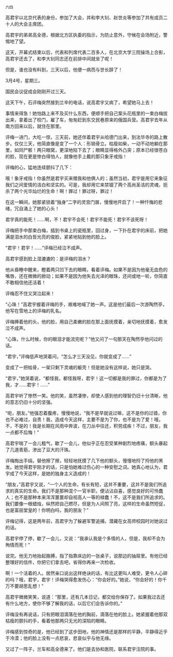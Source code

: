     六四 

   高君宇以北京代表的身份，参加了大会，并和李大钊、赵世炎等参加了共有成员二十人的大会主席团。

   高君宇的弟弟高全德，根据北方区执委的指示，为防止意外，守候在会场附近，警惕地了望。

   这天，开幕式结束以后，代表和列席代表二百多人，在北京大学三院操场上合影，高君宇还去了，和李大钊同志还在前排中间就坐了呢！

   但是，谁也没有料到，三天以后，他便一病而与世长辞了！

   3月4号，星期三。

   国民会议促成会刚刚开过三天。

   这天下午，石评梅突然接到兰辛的电话，说高君宇又病了，希望她马上去！

   事情来得急！她怕路上来不及买什么东西，便顺手把自己案头花瓶里的一束白梅拔出来，拿着出了校门，雇了车，匆匆赶到东交民巷原来的俄国兵营。高君宇去年从南方回来以后，就住在那里。

   评梅一进门，大吃一惊，三天前，她还伴着君宇从哈德门出来，到法华寺的路上散步。仅仅三天，他简直像是变了一个人：形销骨立。枯瘦如柴，一动不动地躺在那里，如同尸骸！两只眼窝，更深地陷下去了；眼睛显得格外凸突；原本已经很苍白的脸，现在更是惨白得怕人，就像他手上戴的那只象牙戒指！

   评梅的心，猛地连续颤抖了几下：

   哦！象牙戒指！你虽然是君宇买来赠我和他俩人的；虽然当初，君宇是用它来象征我们之间爱情的洁白和坚实的。可是，我却用它来禁锢了两个高尚圣洁的灵魂，扼杀了两个光华灿烂的生命！啊！罪过！罪过呀，罪过！

   在这一瞬间，她那紧锁着“独身”二字的灵宫门扉，慢慢地开启了！一种忏悔的悲绪，冗自涌上了她的心头！

   君宇真的能死！……啊，不！君宇不会死！君宇不能死！君宇不该死呀！

   评梅把手中那束白梅，插到书桌上的瓷瓶里，回过身，一下扑在君宇的床前，把她满是泪水的白哲光亮的俊脸，紧紧地贴到他的脸上。

   “君宇！君宇！……”评梅已经泣不成声。

   高君宇感到脸上湿漉漉的：是评梅的泪水？

   他从昏睡中醒来，瞪着两只凹下去的眼睛，看着评梅。如果不是因为他毫无血色的嘴唇，还在微微的掀动；如果不是因为他失去光泽的眼珠，还间或地一轮，你简直不敢相信他还活着！

   评梅忍不住又哭泣起来！

   “心珠！”高君宇握着评梅的手，艰难地喊了她一声。这是他们最后一次游陶然亭，他写在雪地上的评梅的乳名。

   评梅捧着他的头，他的脸，用自己柔嫩的脸在那上面抚摸着，亲切地抚摸着，愈发泣不成声。

   “心珠，什么时候，你的眼泪才能流完呢？”他又问了一句那天在陶然亭他问过的话。

   “君宇，”评梅低声地哭着问，“怎么才三天没见，你就变成了……”

   变成了一把枯骨，一架只剩下灵魂的躯壳！但是她没有这样说，她只是哭。

   “君宇，”她哭着说，“都怪我，都怪我呀，君宇！这一切都是我的罪过，你都是为了我，才……君宇！……”

   高君宇听了惨然一笑。他的笑，虽然凄惨，却使人感到他的理智仍旧十分清晰，他的意志仍旧十分的坚强。

   “呃，朋友。”他强忍着腹疼，慢慢地说，“我不是早就说过嘛，这不是你的过错，你也不必难过，自责！我，造成今天这样，主要不是为了你，也不是为了爱！哦，不，不是的！我是长期在风雨中奔波，在刀丛中往还，积劳成疾！不过，朋友，我一点都不后悔！”

   高君宇喘了一会儿粗气，歇了一会儿，他似乎正在忍受某种剧烈地疼痛，额头暴起了几道青筋，渗出了豆大的汗珠。

   评梅掏出手绢，替他擦了擦，轻轻地抚摸了几下他的额头，慢慢地捋了捋他的黑发。她觉得君宇刚才的话，只是怕她难过伤心的一种安慰之词。她真心地认为，君宇成了今天这样，是她的独身主义造成的！

   “朋友，”高君宇又说，“一个人的生命，有长有短，这并不重要，这并不是我们所追求的真实的生命。我们不是那种混个一官半职，便沾沾自喜，感觉良好的可怜蠢人；也不是那种本来浑浑噩噩却自视高人一等的禄蠢！不，这不是我们所追求的。我们要像一根蜡烛，纵然把自己燃尽，但是为人间照了亮，这样的生命虽然短促，也是富丽堂皇的！你明白吗，我的朋友？”

   评梅记得，这是两年前，高君宇为了躲避军警追捕，潜藏在女高师校园时对她说过的话。

   高君宇停了停，歇了一会儿，又说：“我承认我是个多情的人，但是，我却不会为殉情而死！”

   说完。他无力地抬起胳膊，指了指靠床边的一张桌子，说那边的抽屉里。有他已经整理好的信件，你把它们拿去吧，省得你再来一次检收。

   啊！一个活着的人。居然亲口说出这样绝诀的话，有比这更叫人难受，更令人心碎的吗？哦，君宇，君宇！评梅哭得愈发伤心：“你会好的。”她说，“你会好的！你千万不要胡思乱想！”

   高君宇微微笑笑，说道：“那里，还有几本日记，都交给你保存了。如果我过去还有什么地方，使你不够了解我的话，以后它们会告诉你的。”

   评梅没有再说话，只有把眼泪滴落在他的胸前，滴落在他的脸上。她紧握着他那双枯瘦的颤抖的手，看着他那两只无光的深陷的眼睛。

   评梅感到惊奇的是，他已经到了这步田地，他的神情还是那样的平静，平静得近乎于冷漠；他的脸上没有一点悲哀，悲哀似乎与他无缘。

   又过了一阵子，兰车和高全德来了。他们是去协和医院，联系君宇注院的事。

